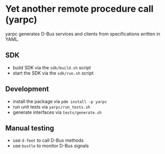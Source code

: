 # Yet another remote procedure call (yarpc)

yarpc generates D-Bus services and clients from specifications written in YAML.

## SDK
- build SDK via the `sdk/build.sh` script
- start the SDK via the `sdk/run.sh` script

## Development
- install the package via `pdm install -p yarpc`
- run unit tests via `yarpc/run_tests.sh`
- generate interfaces via `tests/generate.sh`

## Manual testing
- use `d-feet` to call D-Bus methods
- use `bustle` to monitor D-Bus signals
